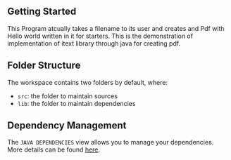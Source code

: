 ## Getting Started

This Program atcually takes a filename to its user and creates and Pdf with Hello world written in it for starters.
This is the demonstration of implementation of itext library through java for creating pdf. 

## Folder Structure

The workspace contains two folders by default, where:

- `src`: the folder to maintain sources
- `lib`: the folder to maintain dependencies

## Dependency Management

The `JAVA DEPENDENCIES` view allows you to manage your dependencies. More details can be found [here](https://github.com/microsoft/vscode-java-pack/blob/master/release-notes/v0.9.0.md#work-with-jar-files-directly).
